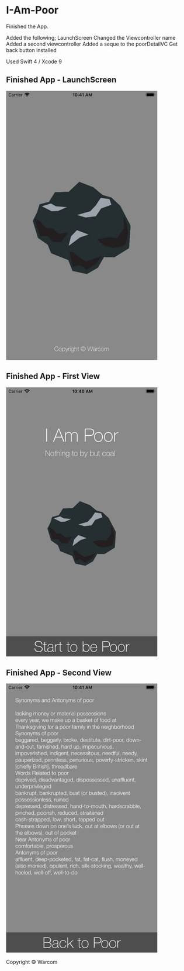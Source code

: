 # I-Am-Poor
Finished the App.

Added the following;
LaunchScreen
Changed the Viewcontroller name
Added a second viewcontroller
Added a seque to the poorDetailVC
Get back button installed

Used Swift 4 / Xcode 9

## Finished App - LaunchScreen
![Finished App](https://github.com/warkeljr/I-Am-Poor-iOS11-master/blob/Nav-setup/Poor-LaunchScreen.png)

## Finished App - First View
![Finished App](https://github.com/warkeljr/I-Am-Poor-iOS11-master/blob/Nav-setup/PoorVC.png)

## Finished App - Second View
![Finished App](https://github.com/warkeljr/I-Am-Poor-iOS11-master/blob/Nav-setup/PoorDetailVC.png)



Copyright © Warcom
